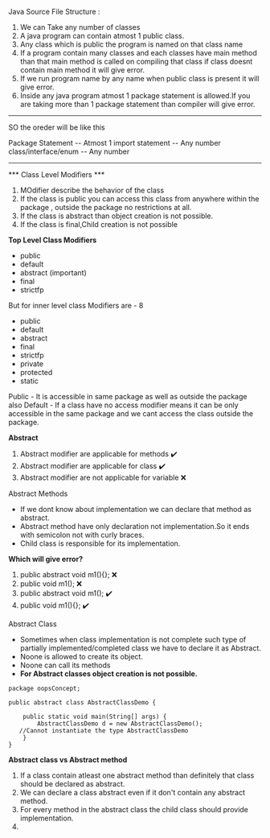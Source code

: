 Java Source File Structure :
 1. We can Take any number of classes
 2. A java program can contain atmost 1 public class.
 3. Any class which is public the program is named on that class name
 4. If a program contain many classes and each classes have main method than that main method is called on compiling that class
    if class doesnt contain main method it will give error.
 5. If we run program name by any name when public class is present it will give error.
 6. Inside any java program atmost 1 package statement is allowed.If you are taking more than 1 package statement than compiler will give error.
---
SO the oreder will be like this 

Package Statement     -- Atmost 1
import statement      -- Any number 
class/interface/enum  -- Any number 

---
*** Class Level Modifiers ***
  1. MOdifier describe the behavior of the class
  2. If the class is public you can access this class from anywhere within the package , outside the package no restrictions at all.
  3. If the class is abstract than object creation is not possible.
  4. If the class is final,Child creation is not possible

**Top Level Class Modifiers**
- public
- default
- abstract   (important)
- final
- strictfp

But for inner level class Modifiers are - 8
- public
- default
- abstract
- final
- strictfp
- private
- protected
- static

Public - It is accessible in same package as well as outside the package also
Default - If a class have no access modifier means it can be only accessible in the same package and we cant access the class outside the package.

**Abstract**
1. Abstract modifier are applicable for methods ✔️
2. Abstract modifier are applicable for class ✔️
3. Abstract modifier are not applicable for variable ❌

Abstract Methods 
- If we dont know about implementation we can declare that method as abstract.
- Abstract method have only declaration not implementation.So it ends with semicolon not with curly braces.
- Child class is responsible for its implementation.

**Which will give error?**
1. public abstract void m1(){}; ❌
2. public void m1(); ❌
3. public abstract void m1(); ✔️
4. public void m1(){}; ✔️

Abstract Class
- Sometimes when class implementation is not complete such type of partially implemented/completed class we have to declare it as Abstract.
- Noone is allowed to create its object.
- Noone can call its methods
- **For Abstract classes object creation is not possible.**
```
package oopsConcept;

public abstract class AbstractClassDemo {

	public static void main(String[] args) {
		AbstractClassDemo d = new AbstractClassDemo();
   //Cannot instantiate the type AbstractClassDemo
	}
}
```
**Abstract class vs Abstract method**
1. If a class contain atleast one abstract method than definitely that class should be declared as abstract.
2. We can declare a class abstract even if it don't contain any abstract method.
3. For every method in the abstract class the child class should provide implementation.
4. 
